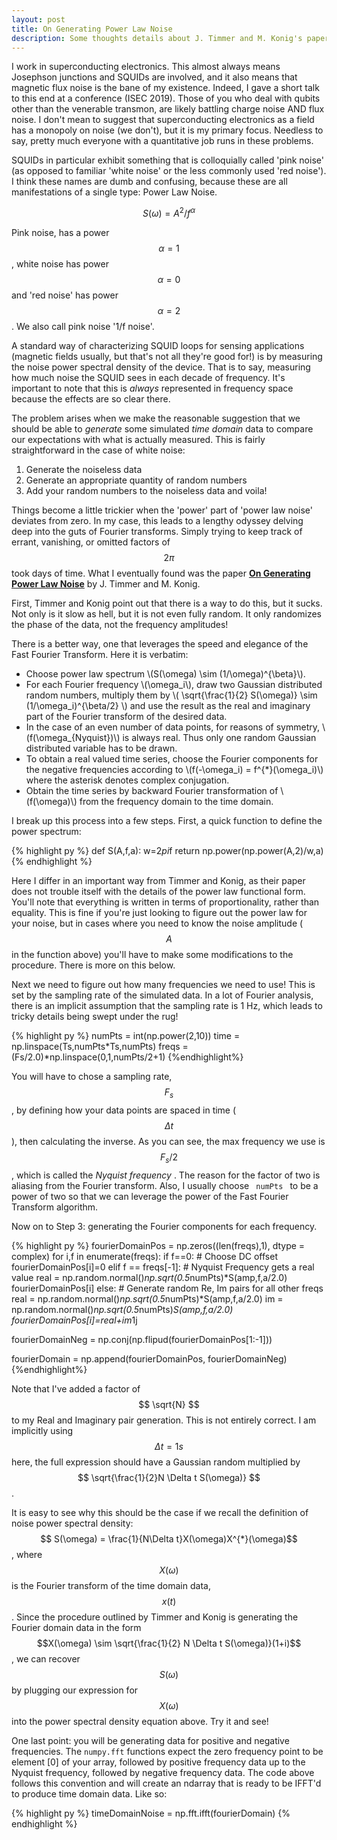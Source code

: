 ```yaml
---
layout: post
title: On Generating Power Law Noise
description: Some thoughts details about J. Timmer and M. Konig's paper- On Generating Power Law Noise
---
```


I work in superconducting electronics. This almost always means Josephson junctions and SQUIDs are involved, and it also means that magnetic flux noise is the bane of my existence. Indeed, I gave a short talk to this end at a conference (ISEC 2019). Those of you who deal with qubits other than the venerable transmon, are likely battling charge noise AND flux noise. I don't mean to suggest that superconducting electronics as a field has a monopoly on noise (we don't), but it is my primary focus. Needless to say, pretty much everyone with a quantitative job runs in these problems.

SQUIDs in particular exhibit something that is colloquially called 'pink noise' (as opposed to familiar 'white noise' or the less commonly used 'red noise'). I think these names are dumb and confusing, because these are all manifestations of a single type: Power Law Noise.

$$ S(\omega) = A^2/f^{\alpha}  $$

Pink noise, has a power $$ \alpha = 1 $$, white noise has power $$ \alpha = 0 $$ and 'red noise' has power $$ \alpha = 2 $$. We also call pink noise '1/f noise'.

A standard way of characterizing SQUID loops for sensing applications (magnetic fields usually, but that's not all they're good for!) is by measuring the noise power spectral density of the device. That is to say, measuring how much noise the SQUID sees in each decade of frequency. It's important to note that this is <em> always </em> represented in frequency space because the effects are so clear there.

The problem arises when we make the reasonable suggestion that we should be able to *generate* some simulated <em> time domain </em> data to compare our expectations with what is actually measured. This is fairly straightforward in the case of white noise:

<ol>
  <li> Generate the noiseless data </li>
  <li> Generate an appropriate quantity of random numbers </li>
  <li> Add your random numbers to the noiseless data and voila! </li>
  </ol>



Things become a little trickier when the 'power' part of 'power law noise' deviates from zero. In my case, this leads to a lengthy odyssey delving deep into the guts of Fourier transforms. Simply trying to keep track of errant, vanishing, or omitted factors of $$ 2\pi $$ took days of time. What I eventually found was the paper [**On Generating Power Law Noise**](http://adsabs.harvard.edu/full/1995A%26A...300..707T) by J. Timmer and M. Konig.

First, Timmer and Konig point out that there is a way to do this, but it sucks. Not only is it slow as hell, but it is not even fully random. It only randomizes the phase of the data, not the frequency amplitudes!

There is a better way, one that leverages the speed and elegance of the Fast Fourier Transform. Here it is verbatim:

<ul>
  <li> Choose power law spectrum \(S(\omega) \sim (1/\omega)^{\beta}\).</li>
<li> For each Fourier frequency \(\omega_i\), draw two Gaussian distributed random numbers, multiply them by \( \sqrt{\frac{1}{2} S(\omega)} \sim (1/\omega_i)^{\beta/2} \) and use the result as the real and imaginary part of the Fourier transform of the desired data. </li>
<li> In the case of an even number of data points, for reasons of symmetry, \(f(\omega_{Nyquist})\) is always real. Thus only one random Gaussian distributed variable has to be drawn. </li>
<li> To obtain a real valued time series, choose the Fourier components for the negative frequencies according to \(f(-\omega_i) = f^{*}(\omega_i)\) where the asterisk denotes complex conjugation. </li>
<li> Obtain the time series by backward Fourier transformation of \(f(\omega)\) from the frequency domain to the time domain. </li>
</ul>

I break up this process into a few steps. First, a quick function to define
the power spectrum:


{% highlight py %}
def S(A,f,a):
    w=2*pi*f
    return np.power(np.power(A,2)/w,a)
{% endhighlight %}

Here I differ in an important way from Timmer and Konig, as their paper does not trouble itself with the details of the power law functional form. You'll note that everything is written in terms of proportionality, rather than equality. This is fine if you're just looking to figure out the power law for your noise, but in cases where you need to know the noise amplitude ($$A$$ in the function above) you'll have to make some modifications to the procedure. There is more on this below.

Next we need to figure out how many frequencies we need to use! This is set by the sampling rate of the simulated data. In a lot of Fourier analysis, there is an implicit assumption that the sampling rate is 1 Hz, which leads to tricky details being swept under the rug!

{% highlight py %}
numPts = int(np.power(2,10))
time = np.linspace(Ts,numPts*Ts,numPts)
freqs = (Fs/2.0)*np.linspace(0,1,numPts/2+1)
{%endhighlight%}

You will have to chose a sampling rate, $$F_s$$, by defining how your data points are spaced in time ($$\Delta t$$), then calculating the inverse. As you can see, the max frequency we use is $$F_s/2$$, which is called the <em> Nyquist frequency </em>. The reason for the factor of two is aliasing from the Fourier transform. Also, I usually choose <code> numPts </code> to be a power of two so that we can leverage the power of the Fast Fourier Transform algorithm.

Now on to Step 3: generating the Fourier components for each frequency.

{% highlight py %}
fourierDomainPos = np.zeros((len(freqs),1), dtype = complex)
for i,f in enumerate(freqs):
    if f==0:
        # Choose DC offset
        fourierDomainPos[i]=0
    elif f == freqs[-1]:
        # Nyquist Frequency gets a real value
        real = np.random.normal()*np.sqrt(0.5*numPts)*S(amp,f,a/2.0)
        fourierDomainPos[i]
    else:
        # Generate random Re, Im pairs for all other freqs
        real = np.random.normal()*np.sqrt(0.5*numPts)*S(amp,f,a/2.0)
        im = np.random.normal()*np.sqrt(0.5*numPts)*S(amp,f,a/2.0)
        fourierDomainPos[i]=real+im*1j


fourierDomainNeg = np.conj(np.flipud(fourierDomainPos[1:-1]))

fourierDomain = np.append(fourierDomainPos, fourierDomainNeg)
{%endhighlight%}

Note that I've added a factor of $$ \sqrt{N} $$ to my Real and Imaginary pair generation. This is not entirely correct. I am implicitly using $$\Delta t = 1s $$ here, the full expression should have a Gaussian random multiplied by $$ \sqrt{\frac{1}{2}N \Delta t S(\omega)} $$.

It is easy to see why this should be the case if we recall the definition of noise power spectral density: $$ S(\omega) = \frac{1}{N\Delta t}X(\omega)X^{*}(\omega)$$, where $$ X(\omega) $$ is the Fourier transform of the time domain data, $$x(t)$$. Since the procedure outlined by Timmer and Konig is generating the Fourier domain data in the form $$X(\omega) \sim \sqrt{\frac{1}{2} N \Delta t S(\omega)}(1+i)$$, we can recover $$S(\omega)$$ by plugging our expression for $$X(\omega)$$ into the power spectral density equation above. Try it and see!

One last point: you will be generating data for positive and negative frequencies. The <code>numpy.fft</code> functions expect the zero frequency point to be element [0] of your array, followed by positive frequency data up to the Nyquist frequency, followed by negative frequency data. The code above follows this convention and will create an ndarray that is ready to be IFFT'd to produce time domain data. Like so:

{% highlight py %}
timeDomainNoise = np.fft.ifft(fourierDomain)
{% endhighlight %}
